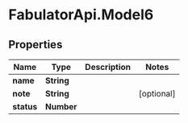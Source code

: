 # FabulatorApi.Model6

## Properties
Name | Type | Description | Notes
------------ | ------------- | ------------- | -------------
**name** | **String** |  | 
**note** | **String** |  | [optional] 
**status** | **Number** |  | 


